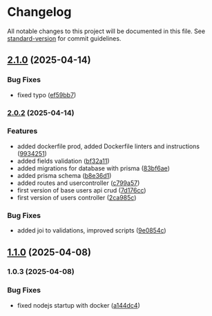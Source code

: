 # Changelog

All notable changes to this project will be documented in this file. See [standard-version](https://github.com/conventional-changelog/standard-version) for commit guidelines.

## [2.1.0](https://github.com/giorginogreg/nodejs_base_template/compare/v2.0.2...v2.1.0) (2025-04-14)


### Bug Fixes

* fixed typo ([ef59bb7](https://github.com/giorginogreg/nodejs_base_template/commit/ef59bb740705c7452c4420c81dfc8028afaa1dc1))

### [2.0.2](https://github.com/giorginogreg/nodejs_base_template/compare/v1.1.0...v2.0.2) (2025-04-14)


### Features

* added dockerfile prod, added Dockerfile linters and instructions ([9934251](https://github.com/giorginogreg/nodejs_base_template/commit/9934251c0e64493543c063c6a9dc0b305d810668))
* added fields validation ([bf32a11](https://github.com/giorginogreg/nodejs_base_template/commit/bf32a117e3f4b839fa9d94f4e29bd0f44e54fc2b))
* added migrations for database with prisma ([83bf6ae](https://github.com/giorginogreg/nodejs_base_template/commit/83bf6ae6fd2f4f139e66111950e2fca4c8d23b1d))
* added prisma schema ([b8e36d1](https://github.com/giorginogreg/nodejs_base_template/commit/b8e36d18bdcca121a8405f040afe3be848ef1004))
* added routes and usercontroller ([c799a57](https://github.com/giorginogreg/nodejs_base_template/commit/c799a5769ce779bdbb70cb8dc6c2f67c0c2b9f03))
* first version of base users api crud ([7d176cc](https://github.com/giorginogreg/nodejs_base_template/commit/7d176cce1ed3c93e99f8037fe27ea196d8f91a31))
* first version of users controller ([2ca985c](https://github.com/giorginogreg/nodejs_base_template/commit/2ca985ce84579a1113e9b5c421a6b5dd4abf4b2a))


### Bug Fixes

* added joi to validations, improved scripts ([9e0854c](https://github.com/giorginogreg/nodejs_base_template/commit/9e0854cb67534213f8b31cc151e150556afdd1b7))

## [1.1.0](https://github.com/giorginogreg/nodejs_base_template/compare/v1.0.3...v1.1.0) (2025-04-08)

### 1.0.3 (2025-04-08)


### Bug Fixes

* fixed nodejs startup with docker ([a144dc4](https://github.com/giorginogreg/nodejs_base_template/commit/a144dc4ff093b2a4ec92a2e84ee5a78a0fa71535))
